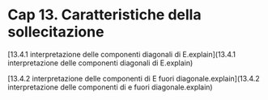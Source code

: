 # Cap 13. Caratteristiche della sollecitazione



[13.4.1 interpretazione delle componenti diagonali di E.explain](13.4.1 interpretazione delle componenti diagonali di E.explain) 

[13.4.2 interpretazione delle componenti di E fuori diagonale.explain](13.4.2 interpretazione delle componenti di e fuori diagonale.explain)  
